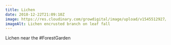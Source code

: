 ```yaml
---
title: Lichen
date: 2018-12-22T21:09:10Z
image: https://res.cloudinary.com/growdigital/image/upload/v1545512927/lichen-10AB9F5D.jpg
imageAlt: Lichen encrusted branch on leaf fall
---
```


Lichen near the #ForestGarden
